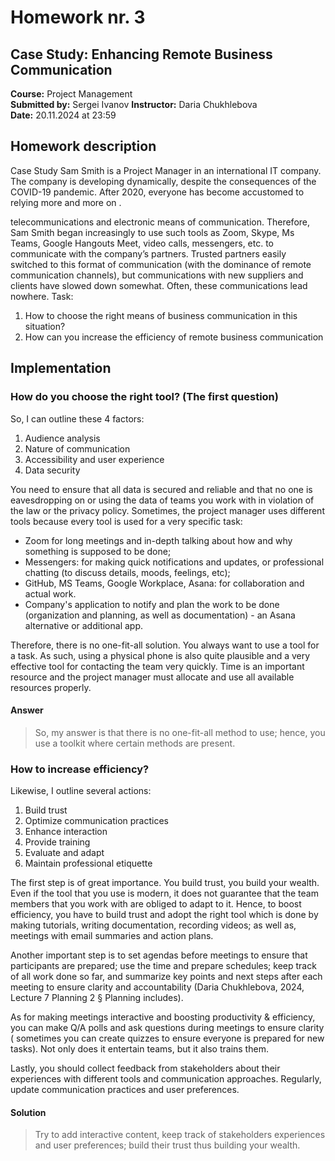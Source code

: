 # Homework nr. 3

## Case Study: Enhancing Remote Business Communication  

**Course:** Project Management  
**Submitted by:** Sergei Ivanov
**Instructor:** Daria Chukhlebova  
**Date:** 20.11.2024 at 23:59  

## Homework description

Case Study
Sam Smith is a Project Manager in an international IT company. The company is 
developing dynamically, despite the consequences of the COVID-19 pandemic. 
After 2020, everyone has become accustomed to relying more and more on .

telecommunications and electronic means of communication. Therefore, Sam Smith
began increasingly to use such tools as Zoom, Skype, Ms Teams, Google Hangouts 
Meet, video calls, messengers, etc. to communicate with the company’s partners. 
Trusted partners easily switched to this format of communication (with the 
dominance of remote communication channels), but communications with new 
suppliers and clients have slowed down somewhat. Often, these communications 
lead nowhere. 
Task:
1. How to choose the right means of business communication in this situation? 
2. How can you increase the efficiency of remote business communication

## Implementation

### How do you choose the right tool? (The first question)

So, I can outline these 4 factors:

1. Audience analysis
2. Nature of communication
3. Accessibility and user experience
4. Data security

You need to ensure that all data is secured and reliable and that no one is eavesdropping on or using the data of teams you work with in violation of the law or the privacy policy. 
Sometimes, the project manager uses different tools because every tool is used for a very specific task:

- Zoom for long meetings and in-depth talking about how and why something is supposed to be done;
- Messengers: for making quick notifications and updates, or professional chatting (to discuss details, moods, feelings, etc);
- GitHub, MS Teams, Google Workplace, Asana: for collaboration and actual work.
- Company's application to notify and plan the work to be done (organization and planning, as well as documentation) - an Asana alternative or additional app.

Therefore, there is no one-fit-all solution. You always want to use a tool for a task. As such, using a physical phone is also quite plausible and a very effective
tool for contacting the team very quickly. Time is an important resource and the project manager must allocate and use all available resources properly. 

#### Answer

> So, my answer is that there is no one-fit-all method to use; hence, you use a toolkit where certain methods are present.


### How to increase efficiency?

Likewise, I outline several actions:

1. Build trust
2. Optimize communication practices
3. Enhance interaction
4. Provide training
5. Evaluate and adapt
6. Maintain professional etiquette

The first step is of great importance. You build trust, you build your wealth. Even if the tool that you use is modern, it does not guarantee that
the team members that you work with are obliged to adapt to it. Hence, to boost efficiency, you have to build trust and adopt the right tool which 
is done by making tutorials, writing documentation, recording videos; as well as, meetings with email summaries and action plans.

Another important step is to set agendas before meetings to ensure that participants are prepared; use the time and prepare schedules; keep track of all
work done so far, and summarize key points and next steps after each meeting to ensure clarity and accountability (Daria Chukhlebova, 2024, Lecture 7 Planning 2 § Planning includes).

As for making meetings interactive and boosting productivity & efficiency, you can make Q/A polls and ask questions during meetings to ensure clarity (
sometimes you can create quizzes to ensure everyone is prepared for new tasks). Not only does it entertain teams, but it also trains them.

Lastly, you should collect feedback from stakeholders about their experiences with different tools and communication approaches. Regularly, update communication
practices and user preferences.

#### Solution

> Try to add interactive content, keep track of stakeholders experiences and user preferences; build their trust thus building your wealth.
